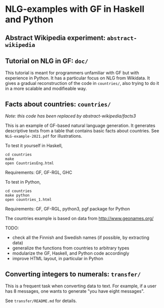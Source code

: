 # NLG-examples with GF in Haskell and Python

## Abstract Wikipedia experiment: `abstract-wikipedia`


## Tutorial on NLG in GF: `doc/`

This tutorial is meant for programmers unfamiliar with GF but with
experience in Python.
It has a particular focus on NLG from Wikidata.
It gives a gradual reconstruction of the code in `countries/`, also
trying to do it in a more scalable and modifieable way.


## Facts about countries: `countries/`

*Note: this code has been replaced by abstract-wikipedia/facts3*

This is an example of GF-based natural language generation.
It generates descriptive texts from a table that contains basic facts about countries.
See `NLG-example-2021.pdf` for illustrations.

To test it yourself in Haskell,
```
cd countries
make
open CountriesEng.html
```
Requirements: GF, GF-RGL, GHC

To test in Python,
```
cd countries
make python
open countries_1.html
```
Requirements: GF, GF-RGL, python3, pgf package for Python

The countries example is based on data from http://www.geonames.org/

TODO:
- check all the Finnish and Swedish names (if possible, by extracting data)
- generalize the functions from countries to arbitrary types
- modularize the GF, Haskell, and Python code accordingly
- improve HTML layout, in particular in Python


## Converting integers to numerals: `transfer/`

This is a frequent task when converting data to text.
For example, if a user has 8 messages, one wants to generate "you have eight messages".

See `transfer/README.md` for details.



